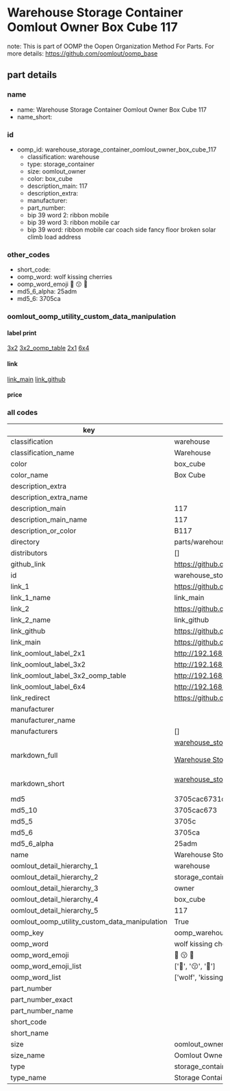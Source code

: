# Warehouse Storage Container Oomlout Owner Box Cube 117  

note: This is part of OOMP the Oopen Organization Method For Parts. For more details: https://github.com/oomlout/oomp_base

##  part details
  







### name
* name: Warehouse Storage Container Oomlout Owner Box Cube 117
* name_short: 
### id
* oomp_id: warehouse_storage_container_oomlout_owner_box_cube_117
  * classification: warehouse
  * type: storage_container
  * size: oomlout_owner
  * color: box_cube
  * description_main: 117
  * description_extra: 
  * manufacturer: 
  * part_number: 
  * bip 39 word 2: ribbon mobile
  * bip 39 word 3: ribbon mobile car
  * bip 39 word: ribbon mobile car coach side fancy floor broken solar climb load address

### other_codes
* short_code: 
* oomp_word: wolf kissing cherries
* oomp_word_emoji :wolf: :kissing: :cherries:
* md5_6_alpha: 25adm
* md5_6: 3705ca






### oomlout_oomp_utility_custom_data_manipulation
#### label print
[3x2](http://192.168.1.245:1112/?label=oomp%2025adm)
[3x2_oomp_table](http://192.168.1.108:1112/?label=oomp%2025adm)
[2x1](http://192.168.1.242:1112/?label=oomp%2025adm)
[6x4](http://192.168.1.55:1112/?label=oomp%2025adm)    

#### link

[link_main](https://github.com/oomlout/oomlout_oomp_version_1_messy/tree/main/parts/warehouse_storage_container_oomlout_owner_box_cube_117) [link_github](https://github.com/oomlout/oomlout_oomp_version_1_messy/tree/main/parts/warehouse_storage_container_oomlout_owner_box_cube_117)                             

#### price







### all codes 
| key | value |  
| --- | --- |  
| classification | warehouse |  
| classification_name | Warehouse |  
| color | box_cube |  
| color_name | Box Cube |  
| description_extra |  |  
| description_extra_name |  |  
| description_main | 117 |  
| description_main_name | 117 |  
| description_or_color | B117 |  
| directory | parts/warehouse_storage_container_oomlout_owner_box_cube_117 |  
| distributors | [] |  
| github_link | https://github.com/oomlout/oomlout_oomp_part_src/tree/main/parts/warehouse_storage_container_oomlout_owner_box_cube_117 |  
| id | warehouse_storage_container_oomlout_owner_box_cube_117 |  
| link_1 | https://github.com/oomlout/oomlout_oomp_version_1_messy/tree/main/parts/warehouse_storage_container_oomlout_owner_box_cube_117 |  
| link_1_name | link_main |  
| link_2 | https://github.com/oomlout/oomlout_oomp_version_1_messy/tree/main/parts/warehouse_storage_container_oomlout_owner_box_cube_117 |  
| link_2_name | link_github |  
| link_github | https://github.com/oomlout/oomlout_oomp_version_1_messy/tree/main/parts/warehouse_storage_container_oomlout_owner_box_cube_117 |  
| link_main | https://github.com/oomlout/oomlout_oomp_version_1_messy/tree/main/parts/warehouse_storage_container_oomlout_owner_box_cube_117 |  
| link_oomlout_label_2x1 | http://192.168.1.242:1112/?label=oomp%2025adm |  
| link_oomlout_label_3x2 | http://192.168.1.245:1112/?label=oomp%2025adm |  
| link_oomlout_label_3x2_oomp_table | http://192.168.1.108:1112/?label=oomp%2025adm |  
| link_oomlout_label_6x4 | http://192.168.1.55:1112/?label=oomp%2025adm |  
| link_redirect | https://github.com/oomlout/oomlout_oomp_version_1_messy/tree/main/parts/warehouse_storage_container_oomlout_owner_box_cube_117 |  
| manufacturer |  |  
| manufacturer_name |  |  
| manufacturers | [] |  
| markdown_full | [warehouse_storage_container_oomlout_owner_box_cube_117](none)<br>[](none)<br>[Warehouse Storage Container Oomlout Owner Box Cube 117](none)<br><br> |  
| markdown_short | [warehouse_storage_container_oomlout_owner_box_cube_117](none)<br><br> |  
| md5 | 3705cac6731c8b2d4be3f2ca44a39dc8 |  
| md5_10 | 3705cac673 |  
| md5_5 | 3705c |  
| md5_6 | 3705ca |  
| md5_6_alpha | 25adm |  
| name | Warehouse Storage Container Oomlout Owner Box Cube 117 |  
| oomlout_detail_hierarchy_1 | warehouse |  
| oomlout_detail_hierarchy_2 | storage_container |  
| oomlout_detail_hierarchy_3 | owner |  
| oomlout_detail_hierarchy_4 | box_cube |  
| oomlout_detail_hierarchy_5 | 117 |  
| oomlout_oomp_utility_custom_data_manipulation | True |  
| oomp_key | oomp_warehouse_storage_container_oomlout_owner_box_cube_117 |  
| oomp_word | wolf kissing cherries |  
| oomp_word_emoji | :wolf: :kissing: :cherries: |  
| oomp_word_emoji_list | [':wolf:', ':kissing:', ':cherries:'] |  
| oomp_word_list | ['wolf', 'kissing', 'cherries'] |  
| part_number |  |  
| part_number_exact |  |  
| part_number_name |  |  
| short_code |  |  
| short_name |  |  
| size | oomlout_owner |  
| size_name | Oomlout Owner |  
| type | storage_container |  
| type_name | Storage Container |  

